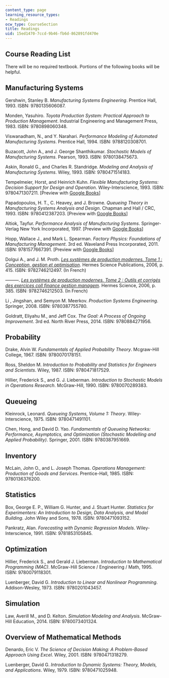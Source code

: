 ```yaml
---
content_type: page
learning_resource_types:
- Readings
ocw_type: CourseSection
title: Readings
uid: 15ed1470-7ccd-9b46-fb6d-862891fd470e
---
```


Course Reading List
-------------------

There will be no required textbook. Portions of the following books will be helpful.

Manufacturing Systems
---------------------

Gershwin, Stanley B. _Manufacturing Systems Engineering_. Prentice Hall, 1993. ISBN: 9780135606087.

Monden, Yasuhiro. _Toyota Production System: Practical Approach to Production Management_. Industrial Engineering and Management Press, 1983. ISBN: 9780898060348. 

Viswanadham, N., and Y. Narahari. _Performance Modeling of Automated Manufacturing Systems_. Prentice Hall, 1994. ISBN: 9788120308701.

Buzacott, John A., and J. George Shanthikumar. _Stochastic Models of Manufacturing Systems_. Pearson, 1993. ISBN: 9780138475673.

Askin, Ronald G., and Charles R. Standridge. _Modeling and Analysis of Manufacturing Systems_. Wiley, 1993. ISBN: 9780471514183.

Tempelmeier, Horst, and Heinrich Kuhn. _Flexible Manufacturing Systems: Decision Support for Design and Operation_. Wiley-Interscience, 1993. ISBN: 9780471307211. \[Preview with [Google Books](http://books.google.com/books?id=BGetKg0LsTkC&pg=PAfrontcover)\]

Papadopoulos, H. T., C. Heavey, and J. Browne. _Queueing Theory in Manufacturing Systems Analysis and Design_. Chapman and Hall / CRC, 1993. ISBN: 9780412387203. \[Preview with [Google Books](http://books.google.com/books?id=9pf5MCf9VDYC&pg=PAfrontcover)\]

Altiok, Tayfur. _Performance Analysis of Manufacturing Systems_. Springer-Verlag New York Incorporated, 1997. \[Preview with [Google Books](http://books.google.com/books?id=tyce5vL5ZEAC&pg=PAfrontcover)\]

Hopp, Wallace J., and Mark L. Spearman. _Factory Physics: Foundations of Manufacturing Management_. 3rd ed. Waveland Press Incorporated, 2011. ISBN: 9781577667391. \[Preview with [Google Books](http://books.google.com/books?id=TfcWAAAAQBAJ&pg=PAfrontcover)\]

Dolgui A., and J. M. Proth. [_Les systèmes de production modernes. Tome 1 : Conception, gestion et optimisation_](https://www.researchgate.net/publication/257651415_Les_systemes_de_production_modernes_Tome_1_Conception_gestion_et_optimisation). Hermes Science Publications, 2006, p. 415. ISBN: 9782746212497. (In French)

———. [_Les systèmes de production modernes. Tome 2 : Outils et corrigés des exercices coll finance gestion managem_](https://www.researchgate.net/publication/257651268_Les_systemes_de_production_modernes_Tome_2_Outils_et_corriges_des_exercices). Hermes Science, 2006, p. 385. ISBN: 9782746212503. (In French)

Li , Jingshan, and Semyon M. Meerkov. _Production Systems Engineering_. Springer, 2008. ISBN: 9780387755780.

Goldratt, Eliyahu M., and Jeff Cox. _The Goal: A Process of Ongoing Improvement_. 3rd ed. North River Press, 2014. ISBN: 9780884271956.

Probability
-----------

Drake, Alvin W. _Fundamentals of Applied Probability Theory_. Mcgraw-Hill College, 1967. ISBN: 9780070178151.

Ross, Sheldon M. _Introduction to Probability and Statistics for Engineers and Scientists_. Wiley, 1987. ISBN: 9780471817529.

Hillier, Frederick S., and G. J. Lieberman. _Introduction to Stochastic Models in Operations Research_. McGraw-Hill, 1990. ISBN: 9780070289383.

Queueing
--------

Kleinrock, Leonard. _Queueing Systems, Volume 1: Theory_. Wiley-Interscience, 1975. ISBN: 9780471491101.

Chen, Hong, and David D. Yao. _Fundamentals of Queueing Networks: Performance, Asymptotics, and Optimization (Stochastic Modelling and Applied Probability)_. Springer, 2001. ISBN: 9780387951669.

Inventory
---------

McLain, John O., and L. Joseph Thomas. _Operations Management: Production of Goods and Services_. Prentice-Hall, 1985. ISBN: 9780136376200.

Statistics
----------

Box, George E. P., William G. Hunter, and J. Stuart Hunter. _Statistics for Experimenters: An Introduction to Design, Data Analysis, and Model Building_. John Wiley and Sons, 1978. ISBN: 9780471093152.

Pankratz, Alan. _Forecasting with Dynamic Regression Models_. Wiley-Interscience, 1991. ISBN: 9781853105845.

Optimization
------------

Hillier, Frederick S., and Gerald J. Lieberman. _Introduction to Mathematical Programming (MAC)_. McGraw-Hill Science / Engineering / Math, 1995. ISBN: 9780079118301.

Luenberger, David G. _Introduction to Linear and Nonlinear Programming_. Addison-Wesley, 1973. ISBN: 9780201043457.

Simulation
----------

Law, Averill M., and D. Kelton. _Simulation Modeling and Analysis_. McGraw-Hill Education, 2014. ISBN: 9780073401324.

Overview of Mathematical Methods
--------------------------------

Denardo, Eric V. _The Science of Decision Making: A Problem-Based Approach Using Excel_. Wiley, 2001. ISBN: 9780471318279.

Luenberger, David G. _Introduction to Dynamic Systems: Theory, Models, and Applications_. Wiley, 1979. ISBN: 9780471025948.